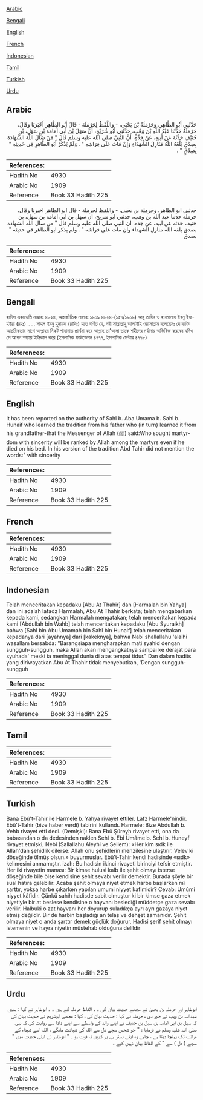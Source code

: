 [Arabic](#arabic)

[Bengali](#bengali)

[English](#english)

[French](#french)

[Indonesian](#indonesian)

[Tamil](#tamil)

[Turkish](#turkish)

[Urdu](#urdu)

## Arabic


<div dir="rtl" lang="ar" style={{fontSize:'larger',backgroundColor:'#f8f9fa',padding:20}}>
حَدَّثَنِي أَبُو الطَّاهِرِ، وَحَرْمَلَةُ بْنُ يَحْيَى، - وَاللَّفْظُ لِحَرْمَلَةَ - قَالَ أَبُو الطَّاهِرِ أَخْبَرَنَا وَقَالَ، حَرْمَلَةُ حَدَّثَنَا عَبْدُ اللَّهِ بْنُ وَهْبٍ، حَدَّثَنِي أَبُو شُرَيْحٍ، أَنَّ سَهْلَ بْنَ أَبِي أُمَامَةَ بْنِ سَهْلِ، بْنِ حُنَيْفٍ حَدَّثَهُ عَنْ أَبِيهِ، عَنْ جَدِّهِ، أَنَّ النَّبِيَّ صلى الله عليه وسلم قَالَ ‏"‏ مَنْ سَأَلَ اللَّهَ الشَّهَادَةَ بِصِدْقٍ بَلَّغَهُ اللَّهُ مَنَازِلَ الشُّهَدَاءِ وَإِنْ مَاتَ عَلَى فِرَاشِهِ ‏"‏ ‏.‏ وَلَمْ يَذْكُرْ أَبُو الطَّاهِرِ فِي حَدِيثِهِ ‏"‏ بِصِدْقٍ ‏"‏ ‏.‏
</div>
<div style={{backgroundColor:'#f8f9fa',padding:20, marginBottom: 10}}><table> <thead> <tr> <th>References:</th> <th></th> </tr> </thead> <tbody><tr><td>Hadith No</td><td>4930</td></tr><tr><td>Arabic No</td><td>1909</td></tr><tr><td>Reference</td><td>Book 33 Hadith 225</td></tr></tbody></table></div>


<div dir="rtl" lang="ar" style={{fontSize:'larger',backgroundColor:'#f8f9fa',padding:20}}>
حدثني ابو الطاهر، وحرملة بن يحيى، - واللفظ لحرملة - قال ابو الطاهر اخبرنا وقال، حرملة حدثنا عبد الله بن وهب، حدثني ابو شريح، ان سهل بن ابي امامة بن سهل، بن حنيف حدثه عن ابيه، عن جده، ان النبي صلى الله عليه وسلم قال " من سال الله الشهادة بصدق بلغه الله منازل الشهداء وان مات على فراشه " . ولم يذكر ابو الطاهر في حديثه " بصدق
</div>
<div style={{backgroundColor:'#f8f9fa',padding:20, marginBottom: 10}}><table> <thead> <tr> <th>References:</th> <th></th> </tr> </thead> <tbody><tr><td>Hadith No</td><td>4930</td></tr><tr><td>Arabic No</td><td>1909</td></tr><tr><td>Reference</td><td>Book 33 Hadith 225</td></tr></tbody></table></div>

## Bengali


<div dir="ltr" lang="bn" style={{fontSize:'larger',backgroundColor:'#f8f9fa',padding:20}}>
হাদিস একাডেমি নাম্বারঃ ৪৮২৪, আন্তর্জাতিক নাম্বারঃ ১৯০৯ ৪৮২৪-(১৫৭/১৯০৯) আবূ তাহির ও হারমালাহ ইবনু ইয়াহইয়া (রহঃ) ..... সাহল ইবনু হুনায়ফ (রাযিঃ) হতে বর্ণিত যে, নবী সাল্লাল্লাহু আলাইহি ওয়াসাল্লাম বলেছেনঃ যে ব্যক্তি আন্তরিকতার সাথে আল্লাহর নিকট শাহাদাত প্রার্থনা করে আল্লাহ তা'আলা তাকে শহীদের মর্যাদায় অভিষিক্ত করবেন যদিও সে আপন শয্যায় ইন্তিকাল করে (ইসলামিক ফাউন্ডেশন ৪৭৭৭, ইসলামিক সেন্টার ৪৭৭৮)
</div>
<div style={{backgroundColor:'#f8f9fa',padding:20, marginBottom: 10}}><table> <thead> <tr> <th>References:</th> <th></th> </tr> </thead> <tbody><tr><td>Hadith No</td><td>4930</td></tr><tr><td>Arabic No</td><td>1909</td></tr><tr><td>Reference</td><td>Book 33 Hadith 225</td></tr></tbody></table></div>

## English


<div dir="ltr" lang="en" style={{fontSize:'larger',backgroundColor:'#f8f9fa',padding:20}}>
It has been reported on the authority of Sahl b. Aba Umama b. Sahl b. Hunaif who learned the tradition from his father who (in turn) learned it from his grandfather-that the Messenger of Allah (ﷺ) said:Who sought martyrdom with sincerity will be ranked by Allah among the martyrs even if he died on his bed. In his version of the tradition Abd Tahir did not mention the words:" with sincerity
</div>
<div style={{backgroundColor:'#f8f9fa',padding:20, marginBottom: 10}}><table> <thead> <tr> <th>References:</th> <th></th> </tr> </thead> <tbody><tr><td>Hadith No</td><td>4930</td></tr><tr><td>Arabic No</td><td>1909</td></tr><tr><td>Reference</td><td>Book 33 Hadith 225</td></tr></tbody></table></div>

## French


<div dir="ltr" lang="fr" style={{fontSize:'larger',backgroundColor:'#f8f9fa',padding:20}}>

</div>
<div style={{backgroundColor:'#f8f9fa',padding:20, marginBottom: 10}}><table> <thead> <tr> <th>References:</th> <th></th> </tr> </thead> <tbody><tr><td>Hadith No</td><td>4930</td></tr><tr><td>Arabic No</td><td>1909</td></tr><tr><td>Reference</td><td>Book 33 Hadith 225</td></tr></tbody></table></div>

## Indonesian


<div dir="ltr" lang="id" style={{fontSize:'larger',backgroundColor:'#f8f9fa',padding:20}}>
Telah menceritakan kepadaku [Abu At Thahir] dan [Harmalah bin Yahya] dan ini adalah lafadz Harmalah, Abu At Thahir berkata; telah mengabarkan kepada kami, sedangkan Harmalah mengatakan; telah menceritakan kepada kami [Abdullah bin Wahb] telah menceritakan kepadaku [Abu Syuraikh] bahwa [Sahl bin Abu Umamah bin Sahl bin Hunaif] telah menceritakan kepadanya dari [ayahnya] dari [kakeknya], bahwa Nabi shallallahu 'alaihi wasallam bersabda: "Barangsiapa mengharapkan mati syahid dengan sungguh-sungguh, maka Allah akan mengangkatnya sampai ke derajat para syuhada' meski ia meninggal dunia di atas tempat tidur." Dan dalam hadits yang diriwayatkan Abu At Thahir tidak menyebutkan, 'Dengan sungguh-sungguh
</div>
<div style={{backgroundColor:'#f8f9fa',padding:20, marginBottom: 10}}><table> <thead> <tr> <th>References:</th> <th></th> </tr> </thead> <tbody><tr><td>Hadith No</td><td>4930</td></tr><tr><td>Arabic No</td><td>1909</td></tr><tr><td>Reference</td><td>Book 33 Hadith 225</td></tr></tbody></table></div>

## Tamil


<div dir="ltr" lang="ta" style={{fontSize:'larger',backgroundColor:'#f8f9fa',padding:20}}>

</div>
<div style={{backgroundColor:'#f8f9fa',padding:20, marginBottom: 10}}><table> <thead> <tr> <th>References:</th> <th></th> </tr> </thead> <tbody><tr><td>Hadith No</td><td>4930</td></tr><tr><td>Arabic No</td><td>1909</td></tr><tr><td>Reference</td><td>Book 33 Hadith 225</td></tr></tbody></table></div>

## Turkish


<div dir="ltr" lang="tr" style={{fontSize:'larger',backgroundColor:'#f8f9fa',padding:20}}>
Bana Ebû't-Tahir ile Harmele b. Yahya rivayet ettiler. Lafz Harmele'nindir. Ebû't-Tahir (bize haber verdi) tabirini kullandı. Harmele: Bize Abdullah b. Vehb rivayet etti dedi. (Demişki): Bana Ebû Şüreyh rivayet etti, ona da babasından o da dedesinden naklen Sehl b. Ebî Ümâme b. Sehl b. Huneyf rivayet etmişki, Nebi (Sallallahu Aleyhi ve Sellem): «Her kim sıdk ile Allah'dan şehidlik dilerse: Allah onu şehidlerin menzilesine ulaştırır. Velev ki döşeğinde ölmüş olsun.» buyurmuşlar. Ebû't-Tahir kendi hadisinde «sıdk» kelimesini anmamıştır. izah: Bu hadisin ikinci rivayeti birinciyi tefsir etmiştir. Her iki rivayetin manası: Bir kimse hulusi kalb ile şehit olmayı isterse döşeğinde bile ölse kendisine şehit sevabı verilir demektir. Burada şöyle bir sual hatıra gelebilir: Acaba şehit olmaya niyet etmek harbe başlarken mî şarttır, yoksa harbe çıkarken yapılan umumi niyyet kafimidir? Cevab: Umûmi niyyet kâfidir. Çünkü sahih hadisde sabit olmuştur ki bir kimse gaza etmek niyetiyle bir at beslese kendisine o hayvanı beslediği müddetçe gaza sevabı verilir. Halbuki o zat hayvanı her doyurup suladıkça ayrı ayrı gazaya niyet etmiş değildir. Bir de harbin başladığı an telaş ve dehşet zamanıdır. Şehit olmaya niyet o anda şarttır demek güçlük doğurur. Hadisi şerif şehit olmayı istemenin ve hayra niyetin müstehab olduğuna delildir
</div>
<div style={{backgroundColor:'#f8f9fa',padding:20, marginBottom: 10}}><table> <thead> <tr> <th>References:</th> <th></th> </tr> </thead> <tbody><tr><td>Hadith No</td><td>4930</td></tr><tr><td>Arabic No</td><td>1909</td></tr><tr><td>Reference</td><td>Book 33 Hadith 225</td></tr></tbody></table></div>

## Urdu


<div dir="rtl" lang="ur" style={{fontSize:'larger',backgroundColor:'#f8f9fa',padding:20}}>
ابوطاہر اور حرملہ بن یحییٰ نے مجھے حدیث بیان کی ۔ ۔ الفاظ حرملہ کے ہیں ۔ ۔ ابوطاہر نے کہا : ہمیں عبداللہ بن وہب نے خبر دی ، حرملہ نے کہا : حدیث بیان کی ، کہا : مجھے ابوشریح نے حدیث بیان کی کہ سہل بن ابی امامہ بن سہل بن حنیف نے اپنے والد کے واسطے سے اپنے دادا سے روایت کی کہ نبی صلی اللہ علیہ وسلم نے فرمایا : " جو شخص سچے دل سے اللہ کی شہادت مانگے ، اللہ اسے شہداء کے مراتب تک پہنچا دیتا ہے ، چاہے وہ اپنے بستر ہی پر کیوں نہ فوت ہو ۔ " ابوطاہر نے اپنی حدیث میں " سچے ( دل ) سے " کے الفاظ بیان نہیں کیے ۔
</div>
<div style={{backgroundColor:'#f8f9fa',padding:20, marginBottom: 10}}><table> <thead> <tr> <th>References:</th> <th></th> </tr> </thead> <tbody><tr><td>Hadith No</td><td>4930</td></tr><tr><td>Arabic No</td><td>1909</td></tr><tr><td>Reference</td><td>Book 33 Hadith 225</td></tr></tbody></table></div>